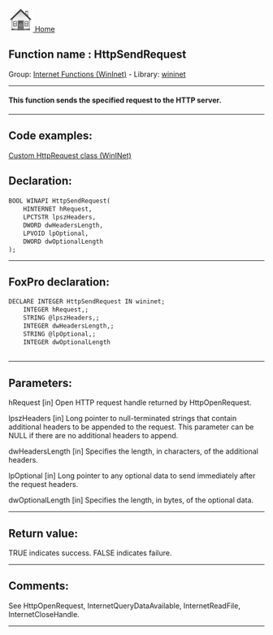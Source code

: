 [<img src="../../images/home.png"> Home ](https://github.com/VFPX/Win32API)  

## Function name : HttpSendRequest
Group: [Internet Functions (WinInet)](../../functions_group.md#Internet_Functions_(WinInet))  -  Library: [wininet](../../../libraries.md#wininet)  
***  


#### This function sends the specified request to the HTTP server.
***  


## Code examples:
[Custom HttpRequest class (WinINet)](../../samples/sample_185.md)  

## Declaration:
```foxpro  
BOOL WINAPI HttpSendRequest(
	HINTERNET hRequest,
	LPCTSTR lpszHeaders,
	DWORD dwHeadersLength,
	LPVOID lpOptional,
	DWORD dwOptionalLength
);  
```  
***  


## FoxPro declaration:
```foxpro  
DECLARE INTEGER HttpSendRequest IN wininet;
	INTEGER hRequest,;
	STRING @lpszHeaders,;
	INTEGER dwHeadersLength,;
	STRING @lpOptional,;
	INTEGER dwOptionalLength
  
```  
***  


## Parameters:
hRequest 
[in] Open HTTP request handle returned by HttpOpenRequest. 

lpszHeaders 
[in] Long pointer to null-terminated strings that contain additional headers to be appended to the request. This parameter can be NULL if there are no additional headers to append. 

dwHeadersLength 
[in] Specifies the length, in characters, of the additional headers. 

lpOptional 
[in] Long pointer to any optional data to send immediately after the request headers. 

dwOptionalLength 
[in] Specifies the length, in bytes, of the optional data.   
***  


## Return value:
TRUE indicates success. FALSE indicates failure.   
***  


## Comments:
See HttpOpenRequest, InternetQueryDataAvailable, InternetReadFile, InternetCloseHandle.  
  
***  

